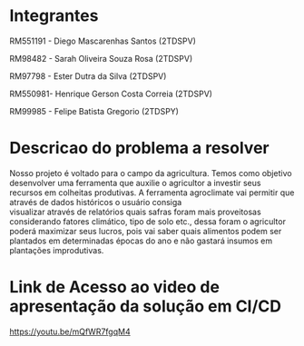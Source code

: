 # Integrantes

RM551191 - Diego Mascarenhas Santos (2TDSPV)

RM98482 - Sarah Oliveira Souza Rosa (2TDSPV)

RM97798 - Ester Dutra da Silva  (2TDSPV)

RM550981- Henrique Gerson Costa Correia (2TDSPV)

RM99985 - Felipe Batista Gregorio (2TDSPY)


# Descricao do problema a resolver

Nosso projeto é voltado para o campo da agricultura. Temos como objetivo desenvolver
uma ferramenta que auxilie o agricultor a investir seus recursos em colheitas produtivas.
A ferramenta agroclimate vai permitir que através de dados históricos o usuário consiga  
visualizar através de relatórios quais safras foram mais proveitosas considerando fatores
climático, tipo de solo etc., dessa foram o agricultor poderá maximizar seus lucros, pois vai
saber quais alimentos podem ser plantados em determinadas épocas do ano e não gastará
insumos em plantações improdutivas.

# Link de Acesso ao video de apresentação da solução em CI/CD
https://youtu.be/mQfWR7fgqM4


